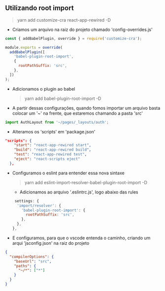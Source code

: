 ## Utilizando root import

> yarn add customize-cra react-app-rewired -D

- Criamos um arquivo na raiz do projeto chamado 'config-overrides.js'

```js
const { addBabelPlugin, override } = require('customize-cra');

module.exports = override(
  addBabelPlugin([
    'babel-plugin-root-import',
    {
      rootPathSuffix: 'src',
    },
  ])
);
```

- Adicionamos o plugin ao babel

  > yarn add babel-plugin-root-import -D

- A partir dessas configurações, quando fomos importar um arquivo basta colocar um '~' na frente, que estaremos chamando a pasta 'src'

```js
import AuthLayout from '~/pages/_layouts/auth';
```

- Alteramos os 'scripts' em 'package.json'

```json
"scripts": {
    "start": "react-app-rewired start",
    "build": "react-app-rewired build",
    "test": "react-app-rewired test",
    "eject": "react-scripts eject"
  },
```

- Configuramos o eslint para entender essa nova sintaxe

  > yarn add eslint-import-resolver-babel-plugin-root-import -D

  - Adicionamos ao arquivo '.eslintrc.js', logo abaixo das rules

  ```js
   settings: {
    'import/resolver': {
      'babel-plugin-root-import': {
        rootPathSuffix: 'src',
      },
    },
  },
  ```

- E configuramos, para que o vscode entenda o caminho, criando um arqui 'jsconfig.json' na raiz do projeto

```json
{
  "compilerOptions": {
    "baseUrl": "src",
    "paths": {
      "~/*": ["*"]
    }
  }
}
```
